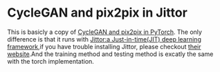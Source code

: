 # CycleGAN and pix2pix in Jittor
This is basicly a copy of [CycleGAN and pix2pix in PyTorch](https://github.com/junyanz/pytorch-CycleGAN-and-pix2pix). The only difference is that it runs with [Jittor:a Just-in-time(JIT) deep learning framework](https://github.com/Jittor/jittor),if you have trouble installing Jittor, please checkout [their website](https://cg.cs.tsinghua.edu.cn/jittor/).And the training method and testing method is excatly the same with the torch implementation.